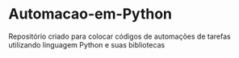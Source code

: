 # Automacao-em-Python
Repositório criado para colocar códigos de automações de tarefas utilizando linguagem Python e suas bibliotecas
